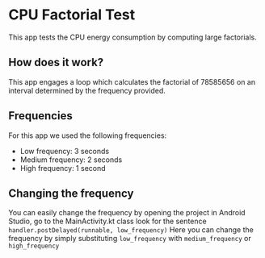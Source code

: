 # CPU Factorial Test
This app tests the CPU energy consumption by computing large factorials.

## How does it work?
This app engages a loop which calculates the factorial of 78585656 on an interval determined by the frequency provided. 

## Frequencies
For this app we used the following frequencies:
* Low frequency: 3 seconds
* Medium frequency: 2 seconds
* High frequency: 1 second

## Changing the frequency
You can easily change the frequency by opening the project in Android Studio, go to the MainActivity.kt class look for the sentence 
``` handler.postDelayed(runnable, low_frequency) ```
Here you can change the frequency by simply substituting ```low_frequency``` with ```medium_frequency``` or ```high_frequency```
